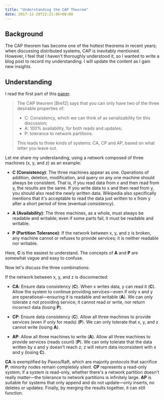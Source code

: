 ```yaml
---
title: "Understanding the CAP Theorem"
date: 2017-12-20T22:21:06+08:00
---
```


## Background

The CAP theorem has become one of the hottest theorems in recent years; when discussing distributed systems, CAP is inevitably mentioned. However, I feel that I haven't thoroughly understood it, so I wanted to write a blog post to record my understanding. I will update the content as I gain new insights.

## Understanding

I read the first part of this [paper](https://static.googleusercontent.com/media/research.google.com/zh-CN//pubs/archive/45855.pdf).

> The CAP theorem [Bre12] says that you can only have two of the three desirable properties of:
>
> * C: Consistency, which we can think of as serializability for this discussion;
> * A: 100% availability, for both reads and updates;
> * P: tolerance to network partitions.
>
> This leads to three kinds of systems: CA, CP and AP, based on what letter you leave out.

Let me share my understanding, using a network composed of three machines (x, y, and z) as an example:

* **C (Consistency)**: The three machines appear as one. Operations of addition, deletion, modification, and query on any one machine should always be consistent. That is, if you read data from x and then read from y, the results are the same. If you write data to x and then read from y, you should also read the newly written data. Wikipedia also specifically mentions that it's acceptable to read the data just written to x from y after a short period of time (eventual consistency).

* **A (Availability)**: The three machines, as a whole, must always be readable and writable; even if some parts fail, it must be readable and writable.

* **P (Partition Tolerance)**: If the network between x, y, and z is broken, any machine cannot or refuses to provide services; it is neither readable nor writable.

Here, **C** is the easiest to understand. The concepts of **A** and **P** are somewhat vague and easy to confuse.

Now let's discuss the three combinations:

If the network between x, y, and z is disconnected:

* **CA**: Ensure data consistency (**C**). When x writes data, y can read it (**C**). Allow the system to continue providing services—even if only x and y are operational—ensuring it is readable and writable (**A**). We can only tolerate z not providing service; it cannot read or write, nor return incorrect data (losing **P**).

* **CP**: Ensure data consistency (**C**). Allow all three machines to provide services (even if only for reads) (**P**). We can only tolerate that x, y, and z cannot write (losing **A**).

* **AP**: Allow all three machines to write (**A**). Allow all three machines to provide services (reads count) (**P**). We can only tolerate that the data written by x and y doesn't reach z; z will return data inconsistent with x and y (losing **C**).

**CA** is exemplified by Paxos/Raft, which are majority protocols that sacrifice **P**; minority nodes remain completely silent. **CP** represents a read-only system; if a system is read-only, whether there's a network partition doesn't really matter—the tolerance to network partitions is infinitely large. **AP** is suitable for systems that only append and do not update—only inserts, no deletes or updates. Finally, by merging the results together, it can still function.